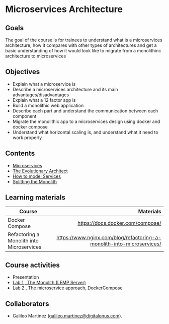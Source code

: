 # Microservices Architecture

## Goals
The goal of the course is for trainees to understand what is a microservices architecture, how it compares with other types of architectures and get a basic understanding of how it would look like to migrate from a monolithinc architecture to microservices   

## Objectives
- Explain what a microservice is      
- Describe a microservices architecture and its main advantages/disadvantages     
- Explain what a 12 factor app is     
- Build a monolithic web application     
- Describe each part and understand the communication between each component
- Migrate the monolithic app to a microservices design using docker and docker compose
- Understand what horizontal scaling is, and understand what it need to work properly

## Contents
- [Microservices](docs/Microservices.md)    
- [The Evolutionary Architect](docs/The_Evolutionary_Architect.md)
- [How to model Services](docs/How_to_model_Services.md)
- [Splitting the Monolith](docs/Splitting_The_Monolith.md)

## Learning materials
| Course | Materials |
| ----------- |-------------:|
| Docker Compose | https://docs.docker.com/compose/ |
| Refactoring a Monolith into Microservices    | https://www.nginx.com/blog/refactoring-a-monolith-into-microservices/ |


## Course activities
- Presentation
- [Lab 1 , The Monolith (LEMP Server)](Lab01.md)
- [Lab 2 , The microservice approach, DockerCompose](Lab02.md)

## Collaborators
- Galileo Martinez (galileo.martinez@digitalonus.com).  
